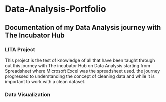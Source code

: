 # Data-Analysis-Portfolio
## Documentation of my Data Analysis journey with The Incubator Hub
### LITA Project
This project is the test of knowledge of all that have been taught through out this journey with The incubator Hub on Data Analysis starting from Spreadsheet where Microsoft Excel was the spreadsheet used. the journey progressed to understanding the concept of cleaning data and while it is important to work with a clean dataset. 
### Data Visualization
